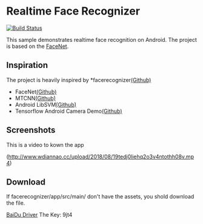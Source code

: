 # Realtime Face Recognizer

[![Build Status](https://travis-ci.org/pillarpond/facerecognizer.svg?branch=master)](https://travis-ci.org/pillarpond/facerecognizer)

This sample demonstrates realtime face recognition on Android. The project is based on the [FaceNet](https://arxiv.org/abs/1503.03832).


## Inspiration
The project is heavily inspired by
*facerecognizer[(Github)](https://github.com/pillarpond/facerecognizer)
* FaceNet[(Github)](https://github.com/davidsandberg/facenet)
* MTCNN[(Github)](https://github.com/blaueck/tf-mtcnn)
* Android LibSVM[(Github)](https://github.com/yctung/AndroidLibSVM)
* Tensorflow Android Camera Demo[(Github)](https://github.com/tensorflow/tensorflow/tree/master/tensorflow/examples/android)

## Screenshots
This is a video to kown the app

(http://www.wdiannao.cc/upload/2018/08/19tedj0liehq2o3v4ntothh08v.mp4)


## Download
If facerecognizer/app/src/main/ don't have the assets, you shold download the file.

[BaiDu Driver](https://pan.baidu.com/s/1ZWt4OIdvf3q1hfzO0TM0PA) The Key: 9jt4
